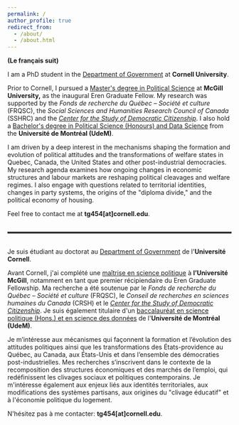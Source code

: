```yaml
---
permalink: /
author_profile: true
redirect_from: 
  - /about/
  - /about.html
---
```


**(Le français suit)**

I am a PhD student in the [Department of Government](https://government.cornell.edu/thomas-gareau-paquette-0) at **Cornell University**.

Prior to Cornell, I pursued a [Master's degree in Political Science](https://www.mcgill.ca/politicalscience/grad/admissions/ma) at **McGill University,** as the inaugural Eren Graduate Fellow. My research was supported by the *Fonds de recherche du Québec – Société et culture* (FRQSC), the *Social Sciences and Humanities Research Council of Canada* (SSHRC) and the *[Center for the Study of Democratic Citizenship](https://csdc-cecd.ca/alumni/)*. I also hold a [Bachelor's degree in Political Science (Honours) and Data Science](https://pol.umontreal.ca/programmes-cours/premier-cycle/baccalaureat-science-politique/) from the **Université de Montréal (UdeM)**.

I am driven by a deep interest in the mechanisms shaping the formation and evolution of political attitudes and the transformations of welfare states in Quebec, Canada, the United States and other post-industrial democracies. My research agenda examines how ongoing changes in economic structures and labour markets are reshaping political cleavages and welfare regimes. I also engage with questions related to territorial identities, changes in party systems, the origins of the "diploma divide," and the political economy of housing.

Feel free to contact me at **tg454[at]cornell.edu**.

<hr style="border: 0; border-top: 3px solid #333; margin: 2rem 0;">

Je suis étudiant au doctorat au [Department of Government](https://government.cornell.edu/thomas-gareau-paquette-0) de l'**Université Cornell**.

Avant Cornell, j'ai complété une [maîtrise en science politique](https://www.mcgill.ca/politicalscience/grad/admissions/ma) à **l’Université McGill**, notamment en tant que premier récipiendaire du Eren Graduate Fellowship. Ma recherche a été soutenue par le *Fonds de recherche du Québec – Société et culture* (FRQSC), le *Conseil de recherches en sciences humaines du Canada* (CRSH) et le *[Center for the Study of Democratic Citizenship](https://csdc-cecd.ca/alumni/)*. Je suis également titulaire d'un [baccalauréat en science politique (Hons.) et en science des données](https://pol.umontreal.ca/programmes-cours/premier-cycle/baccalaureat-science-politique/) de l'**Université de Montréal (UdeM)**.

Je m’intéresse aux mécanismes qui façonnent la formation et l’évolution des attitudes politiques ainsi que les transformations des États-providence au Québec, au Canada, aux États-Unis et dans l’ensemble des démocraties post-industrielles. Mes recherches s’inscrivent dans le contexte de la recomposition des structures économiques et des marchés de l’emploi, qui redéfinissent les clivages sociaux et politiques contemporains. Je m'intéresse également aux enjeux liés aux identités territoriales, aux modifications des systèmes partisans, aux origines du "clivage éducatif" et à l'économie politique du logement. 

N'hésitez pas à me contacter: **tg454[at]cornell.edu**.
